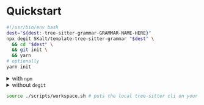 # Quickstart

```sh
#!/usr/bin/env bash
dest="${dest:-tree-sitter-grammar-GRAMMAR-NAME-HERE}"
npx degit SKalt/template-tree-sitter-grammar "$dest" \
  && cd "$dest" \
  && git init \
  && yarn
# optionally
yarn init
```

<details><summary>with <code>npm</code></summary>

```sh
#!/usr/bin/env bash
dest="${dest:-'tree-sitter-GRAMMAR-NAME-HERE'}"
npx degit SKalt/template-tree-sitter-grammar "$dest" \
  && cd "$dest" \
  && git init \
  && npm install
# optionally
npm init
```

</details>

<details><summary>without <code>degit</code></summary>

```sh
#!/usr/bin/env bash
dest="${dest:-tree-sitter-grammar-GRAMMAR-NAME-HERE}"
git clone https://github.com/SKalt/template-tree-sitter-grammar.git "$dest" \
  && cd "$dest" \
  && rm -rf ./.git \
  && git init \
  && yarn install
# optionally
yarn init
```

</details>

```sh
source ./scripts/workspace.sh # puts the local tree-sitter cli on your $PATH
```
